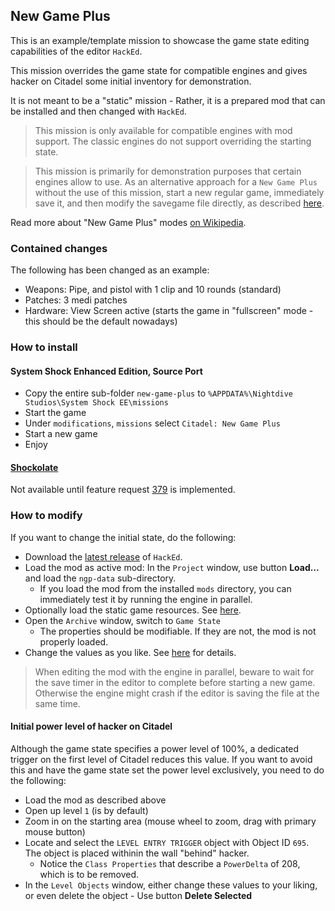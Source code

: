 ## New Game Plus

This is an example/template mission to showcase the game state editing capabilities of the editor `HackEd`.

This mission overrides the game state for compatible engines and gives hacker on Citadel some initial inventory for demonstration.

It is not meant to be a "static" mission - Rather, it is a prepared mod that can be installed and then changed with `HackEd`.

> This mission is only available for compatible engines with mod support. The classic engines do not support overriding the starting state.

> This mission is primarily for demonstration purposes that certain engines allow to use.
> As an alternative approach for a `New Game Plus` without the use of this mission,
> start a new regular game, immediately save it, and then modify the savegame file directly,
> as described [here](https://github.com/inkyblackness/hacked/wiki/Project#savegame-editing).

Read more about "New Game Plus" modes [on Wikipedia](https://en.wikipedia.org/wiki/New_Game_Plus).

### Contained changes

The following has been changed as an example:

* Weapons: Pipe, and pistol with 1 clip and 10 rounds (standard)
* Patches: 3 medi patches
* Hardware: View Screen active (starts the game in "fullscreen" mode - this should be the default nowadays)


### How to install

#### System Shock Enhanced Edition, Source Port

* Copy the entire sub-folder `new-game-plus` to `%APPDATA%\Nightdive Studios\System Shock EE\missions`
* Start the game
* Under `modifications`, `missions` select `Citadel: New Game Plus`
* Start a new game
* Enjoy


#### [Shockolate](https://github.com/Interrupt/systemshock)

Not available until feature request [379](https://github.com/Interrupt/systemshock/issues/379) is implemented.


### How to modify

If you want to change the initial state, do the following:

* Download the [latest release](https://github.com/inkyblackness/hacked/releases) of `HackEd`.
* Load the mod as active mod: In the `Project` window, use button **Load...** and load the `ngp-data` sub-directory.
  * If you load the mod from the installed `mods` directory, you can immediately test it by running the engine in parallel.
* Optionally load the static game resources. See [here](https://github.com/inkyblackness/hacked/wiki/Project#loading-original-resources).
* Open the `Archive` window, switch to `Game State`
  * The properties should be modifiable. If they are not, the mod is not properly loaded.
* Change the values as you like. See [here](https://github.com/inkyblackness/hacked/wiki/Archive#game-state) for details.

> When editing the mod with the engine in parallel, beware to wait for the save timer in the editor to complete before starting a new game.
> Otherwise the engine might crash if the editor is saving the file at the same time.


#### Initial power level of hacker on Citadel

Although the game state specifies a power level of 100%, a dedicated trigger on the first level of Citadel reduces this value.
If you want to avoid this and have the game state set the power level exclusively, you need to do the following:

* Load the mod as described above
* Open up level `1` (is by default)
* Zoom in on the starting area (mouse wheel to zoom, drag with primary mouse button)
* Locate and select the `LEVEL ENTRY TRIGGER` object with Object ID `695`. The object is placed withinin the wall "behind" hacker.
  * Notice the `Class Properties` that describe a `PowerDelta` of 208, which is to be removed.
* In the `Level Objects` window, either change these values to your liking, or even delete the object - Use button **Delete Selected** 

